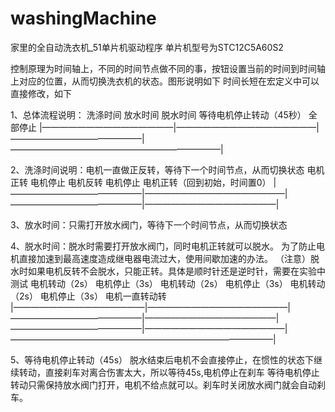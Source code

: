 # washingMachine
家里的全自动洗衣机_51单片机驱动程序
单片机型号为STC12C5A60S2

控制原理为时间轴上，不同的时间节点做不同的事，按钮设置当前的时间到时间轴上对应的位置，从而切换洗衣机的状态。图形说明如下
时间长短在宏定义中可以直接修改，如下

1、总体流程说明：
洗涤时间         放水时间          脱水时间         等待电机停止转动（45秒）   全部停止
|———————————————|————————————————|———————————————|————————————————————————|

2、洗涤时间说明：电机一直做正反转，等待下一个时间节点，从而切换状态
电机正转         电机停止          电机反转         电机停止        电机正转（回到初始，时间置0）
|———————————————|————————————————|———————————————|———————————————|

3、放水时间：只需打开放水阀门，等待下一个时间节点，从而切换状态

4、脱水时间：脱水时需要打开放水阀门，同时电机正转就可以脱水。
   为了防止电机直接加速到最高速度造成继电器电流过大，使用间歇加速的办法。
   （注意）脱水时如果电机反转不会脱水，只能正转。具体是顺时针还是逆时针，需要在实验中测试
电机转动（2s）    电机停止（3s）    电机转动（2s）   电机停止（3s）   电机转动（2s）   电机停止（3s）   电机一直转动转        
|———————————————|————————————————|———————————————|———————————————|———————————————|————————————————|——————————————————————————————|

5、等待电机停止转动（45s）
  脱水结束后电机不会直接停止，在惯性的状态下继续转动，直接刹车对离合伤害太大，所以等待45s,电机停止在刹车
  等待电机停止转动只需保持放水阀门打开，电机不给点就可以。刹车时关闭放水阀门就会自动刹车。

